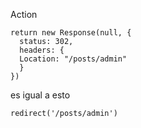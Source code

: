 Action

```
return new Response(null, {
  status: 302,
  headers: {
  Location: "/posts/admin"
  }
})
```

es igual a esto

```
redirect('/posts/admin')
```
